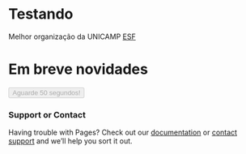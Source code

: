 
# Testando 

Melhor organização da UNICAMP [ESF](http://limeira.esf.org.br/)

# Em breve novidades

<head>
  <script data-ad-client="ca-pub-7662484566308519" async src="https://pagead2.googlesyndication.com/pagead/js/adsbygoogle.js">
  </script>
</head>

<head>
<script type="text/javascript">
function countDown(secs) {
    var btn = document.getElementById('btn');
    btn.value = "Aguarde "+secs+" segundos";<!--texto que aparecerá enquanto o tempo descer, não altere o"+secs+"-->
    if(secs < 1) {
        clearTimeout(timer);
        btn.disabled = false;
        btn.value = 'OK clique aqui';
    }
    secs--;
    var timer = setTimeout('countDown('+secs+')',1000);
}
</script>
</head>
<body>
<input disabled type="submit" id="btn" value="Aguarde 50 segundos!"><!--texto inicial do botão-->
<script type="text/javascript">countDown(50);<!--texto inicial do botão-->
</script>
</body>

### Support or Contact

Having trouble with Pages? Check out our [documentation](https://help.github.com/categories/github-pages-basics/) or [contact support](https://github.com/contact) and we’ll help you sort it out.
